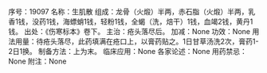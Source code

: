 序号：19097
名称：生肌散
组成：龙骨（火煅）半两，赤石脂（火煅）半两，乳香1钱，没药1钱，海螵蛸1钱，轻粉1钱，全蝎（洗，焙干）1钱，血竭2钱，黄丹1钱。
出处：《伤寒标本》卷下。
主治：疮头落尽后。
加减：None
功效：None
用法用量：待疮头落尽，此药填满在疮口上，以膏药贴之。1日甘草汤洗2次，膏药1-2日1换。
制备方法：上为末。
临床应用：None
各家论述：None
用药禁忌：None
附注：None
